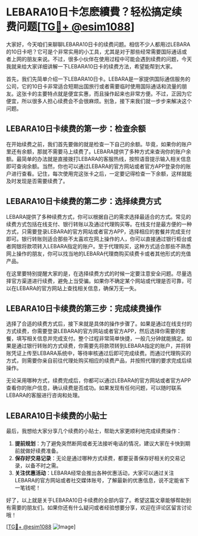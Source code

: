 # LEBARA10日卡怎麽續費？轻松搞定续费问题[[TG💪+ @esim1088](https://t.me/s/esim1088)]

大家好，今天咱们来聊聊LEBARA10日卡的续费问题。相信不少人都用过LEBARA的10日卡吧？它可是个非常实用的小工具，尤其是对于那些经常需要国际通话或者上网的朋友来说。不过，很多小伙伴在使用过程中可能会遇到续费的问题，今天我就来给大家详细讲解一下LEBARA10日卡的续费方法，希望能帮到大家。

首先，我们先简单介绍一下LEBARA10日卡。LEBARA是一家提供国际通信服务的公司，它的10日卡非常适合短期出国旅行或者需要临时使用国际通话和流量的朋友。这张卡的主要特点就是便宜实惠，而且操作起来也非常方便。不过，正因为它便宜，所以很多人担心续费会不会很麻烦。别急，接下来我们就一步步来解决这个问题。

## LEBARA10日卡续费的第一步：检查余额

在开始续费之前，我们首先要做的就是检查一下自己的余额。毕竟，如果你的账户里还有余额，那就不需要马上续费了。LEBARA提供了多种方式来查询你的账户余额。最简单的办法就是直接拨打LEBARA的客服热线，按照语音提示输入相关信息即可查询余额。当然，你也可以通过LEBARA的官方网站或者官方APP登录你的账户进行查看。记住，每次使用完这张卡之后，一定要记得检查一下余额，这样就能及时发现是否需要续费了。

## LEBARA10日卡续费的第二步：选择续费方式

LEBARA提供了多种续费方式，你可以根据自己的需求选择最适合的方式。常见的续费方式包括在线支付、银行转账以及通过代理购买等。在线支付是最方便的一种方式，只需要登录LEBARA的官方网站或者官方APP，选择相应的套餐并完成支付即可。银行转账则适合那些不太喜欢在网上操作的人，你可以直接通过银行柜台或者网银将款项转入LEBARA指定的账户。至于代理购买，这种方式适合那些不熟悉网上操作的朋友，你可以找当地的LEBARA代理商购买续费卡或者其他形式的充值产品。

在这里要特别提醒大家的是，在选择续费方式的时候一定要注意安全问题。尽量选择官方渠道进行续费，避免上当受骗。如果你不确定某个网站或代理是否可靠，可以在LEBARA的官方网站上查找相关信息，确保万无一失。

## LEBARA10日卡续费的第三步：完成续费操作

选择了合适的续费方式后，接下来就是具体的操作步骤了。如果是通过在线支付的方式续费，你需要登录LEBARA的官方网站或者官方APP，然后选择你需要的套餐，填写相关信息并完成支付。整个过程非常简单快捷，一般几分钟就能搞定。如果是通过银行转账的方式续费，你需要先将款项转到LEBARA指定的账户，并将转账凭证上传至LEBARA系统中，等待审核通过后即可完成续费。而通过代理购买的方式，则需要你亲自前往代理处购买相应的续费产品，并按照代理的要求完成后续操作。

无论采用哪种方式，续费完成后，你都可以通过LEBARA的官方网站或者官方APP查看你的账户信息，确认续费是否成功。如果发现有任何问题，可以随时联系LEBARA的客服进行咨询和处理。

## LEBARA10日卡续费的小贴士

最后，我想给大家分享几个续费的小贴士，帮助大家更顺利地完成续费操作：

1. **提前规划**：为了避免突然断网或者无法接听电话的情况，建议大家在卡快到期前就做好续费准备。
2. **保存好交易记录**：无论是通过哪种方式续费，都要妥善保存好相关的交易记录，以备不时之需。
3. **关注优惠活动**：LEBARA经常会推出各种优惠活动，大家可以通过关注LEBARA的官方网站或者社交媒体账号，了解最新的优惠信息，说不定能省下一笔钱呢！

好了，以上就是关于LEBARA10日卡续费的全部内容了。希望这篇文章能够帮助到有需要的朋友们。如果你还有什么疑问或者经验想要分享，欢迎在评论区留言讨论哦！

[[TG💪+ @esim1088](https://t.me/s/esim1088) ![Image](https://i.postimg.cc/4NQfJmqS/Snipaste-2025-05-13-00-14-12.png)]
